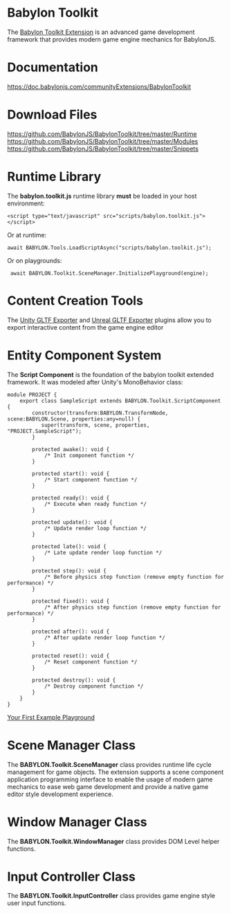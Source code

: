# Babylon Toolkit

The <a href="https://www.babylontoolkit.com">Babylon Toolkit Extension</a> is an advanced game development framework that provides modern game engine mechanics for BabylonJS.


# Documentation

https://doc.babylonjs.com/communityExtensions/BabylonToolkit


# Download Files

https://github.com/BabylonJS/BabylonToolkit/tree/master/Runtime
https://github.com/BabylonJS/BabylonToolkit/tree/master/Modules
https://github.com/BabylonJS/BabylonToolkit/tree/master/Snippets


# Runtime Library

The **babylon.toolkit.js** runtime library **must** be loaded in your host environment:

```
<script type="text/javascript" src="scripts/babylon.toolkit.js"></script>
```

Or at runtime:
```
await BABYLON.Tools.LoadScriptAsync("scripts/babylon.toolkit.js");
```

Or on playgrounds:
```
 await BABYLON.Toolkit.SceneManager.InitializePlayground(engine);
```


# Content Creation Tools

The <a href="https://github.com/BabylonJS/BabylonToolkit/tree/master/Editors/Unity">Unity GLTF Exporter</a> and <a href="https://github.com/BabylonJS/BabylonToolkit/tree/master/Editors/Unreal">Unreal GLTF Exporter</a> plugins allow you to export interactive content from the game engine editor


# Entity Component System

The **Script Component** is the foundation of the babylon toolkit extended framework. It was modeled after Unity's MonoBehavior class:
```
module PROJECT {
    export class SampleScript extends BABYLON.Toolkit.ScriptComponent {
        constructor(transform:BABYLON.TransformNode, scene:BABYLON.Scene, properties:any=null) {
           super(transform, scene, properties, "PROJECT.SampleScript");
        }

        protected awake(): void {
            /* Init component function */
        }

        protected start(): void {
            /* Start component function */
        }

        protected ready(): void {
            /* Execute when ready function */
        }

        protected update(): void {
            /* Update render loop function */
        }

        protected late(): void {
            /* Late update render loop function */
        }

        protected step(): void {
            /* Before physics step function (remove empty function for performance) */
        }

        protected fixed(): void {
            /* After physics step function (remove empty function for performance) */
        }

        protected after(): void {
            /* After update render loop function */
        }

        protected reset(): void {
            /* Reset component function */
        }

        protected destroy(): void {
            /* Destroy component function */
        }
    }
}
```
<a href="https://playground.babylonjs.com/index.html?BabylonToolkit#NVL5A2">Your First Example Playground</a>


# Scene Manager Class

The **BABYLON.Toolkit.SceneManager** class provides runtime life cycle management for game objects. The extension supports a scene component application programming interface to enable the usage of modern game mechanics to ease web game development and provide a native game editor style development experience.


# Window Manager Class

The **BABYLON.Toolkit.WindowManager** class provides DOM Level helper functions.


# Input Controller Class

The **BABYLON.Toolkit.InputController** class provides game engine style user input functions.

